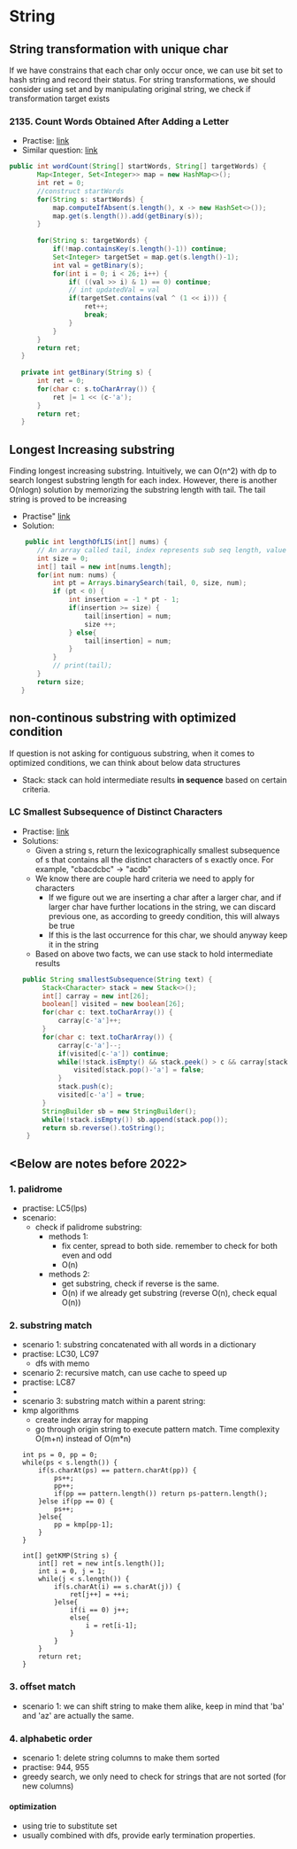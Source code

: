 # String

## String transformation with unique char
If we have constrains that each char only occur once, we can use bit set to hash string and record their status. For string transformations, we should consider using set and by manipulating original string, we check if transformation target exists
### 2135. Count Words Obtained After Adding a Letter
 - Practise: [link](https://leetcode.com/problems/count-words-obtained-after-adding-a-letter/)
 - Similar question: [link](https://leetcode.com/problems/maximum-length-of-a-concatenated-string-with-unique-characters/)
 ```java
 public int wordCount(String[] startWords, String[] targetWords) {
        Map<Integer, Set<Integer>> map = new HashMap<>();
        int ret = 0;
        //construct startWords
        for(String s: startWords) {
            map.computeIfAbsent(s.length(), x -> new HashSet<>());
            map.get(s.length()).add(getBinary(s));
        }
        
        for(String s: targetWords) {
            if(!map.containsKey(s.length()-1)) continue;
            Set<Integer> targetSet = map.get(s.length()-1);
            int val = getBinary(s);
            for(int i = 0; i < 26; i++) {
                if( ((val >> i) & 1) == 0) continue;
                // int updatedVal = val
                if(targetSet.contains(val ^ (1 << i))) {
                    ret++;
                    break;
                }
            }
        }
        return ret;
    }
    
    private int getBinary(String s) {
        int ret = 0;
        for(char c: s.toCharArray()) {
            ret |= 1 << (c-'a');
        }
        return ret;
    }
 ```

## Longest Increasing substring
Finding longest increasing substring. Intuitively, we can O(n^2) with dp to search longest substring length for each index. However, there is another O(nlogn) solution by memorizing the substring length with tail. The tail string is proved to be increasing
 - Practise" [link](https://leetcode.com/problems/longest-increasing-subsequence/)
 - Solution:
 ```java
     public int lengthOfLIS(int[] nums) {
        // An array called tail, index represents sub seq length, value indicates the smallest tail for subarray with this length
        int size = 0;
        int[] tail = new int[nums.length];
        for(int num: nums) {
            int pt = Arrays.binarySearch(tail, 0, size, num);
            if (pt < 0) {
                int insertion = -1 * pt - 1;
                if(insertion >= size) {
                    tail[insertion] = num;
                    size ++;
                } else{
                    tail[insertion] = num;
                }
            }
            // print(tail);
        }
        return size;
    }
 ```

## non-continous substring with optimized condition
If question is not asking for contiguous substring, when it comes to optimized conditions, we can think about below data structures
 - Stack: stack can hold intermediate results **in sequence** based on certain criteria. 
### LC Smallest Subsequence of Distinct Characters
 - Practise: [link](https://leetcode.com/problems/smallest-subsequence-of-distinct-characters/)
 - Solutions:
   - Given a string s, return the lexicographically smallest subsequence of s that contains all the distinct characters of s exactly once. For example, "cbacdcbc" -> "acdb"
   - We know there are couple hard criteria we need to apply for characters
     - If we figure out we are inserting a char after a larger char, and if larger char have further locations in the string, we can discard previous one, as according to greedy condition, this will always be true
     - If this is the last occurrence for this char, we should anyway keep it in the string
   - Based on above two facts, we can use stack to hold intermediate results
   ```java
   public String smallestSubsequence(String text) {
        Stack<Character> stack = new Stack<>();
        int[] carray = new int[26];
        boolean[] visited = new boolean[26];
        for(char c: text.toCharArray()) {
            carray[c-'a']++;
        }
        for(char c: text.toCharArray()) {
            carray[c-'a']--;
            if(visited[c-'a']) continue;
            while(!stack.isEmpty() && stack.peek() > c && carray[stack.peek()-'a'] > 0) {
                visited[stack.pop()-'a'] = false;
            }
            stack.push(c);
            visited[c-'a'] = true;
        }
        StringBuilder sb = new StringBuilder();
        while(!stack.isEmpty()) sb.append(stack.pop());
        return sb.reverse().toString();
    }
   ```




<Below are notes before 2022>
---------------------------------------------------------------------------------------------------------------------
### 1. palidrome
- practise: LC5(lps)
- scenario:
  - check if palidrome substring:
    - methods 1: 
      - fix center, spread to both side. remember to check for both even and odd
      - O(n)
    - methods 2: 
      - get substring, check if reverse is the same.
      - O(n) if we already get substring (reverse O(n), check equal O(n))
      
      
      
 ### 2. substring match
 
 - scenario 1: substring concatenated with all words in a dictionary
  - practise: LC30, LC97
    - dfs with memo
 - scenario 2: recursive match, can use cache to speed up
  - practise: LC87
  - 
 - scenario 3: substring match within a parent string:
  - kmp algorithms
    - create index array for mapping
    - go through origin string to execute pattern match. Time complexity O(m+n) instead of O(m*n)
    ```
    int ps = 0, pp = 0;
    while(ps < s.length()) {
        if(s.charAt(ps) == pattern.charAt(pp)) {
            ps++;
            pp++;
            if(pp == pattern.length()) return ps-pattern.length();
        }else if(pp == 0) {
            ps++;
        }else{
            pp = kmp[pp-1];
        }
    }
    ```
    ```
    int[] getKMP(String s) {
        int[] ret = new int[s.length()];
        int i = 0, j = 1;
        while(j < s.length()) {
            if(s.charAt(i) == s.charAt(j)) {
                ret[j++] = ++i;
            }else{
                if(i == 0) j++;
                else{
                    i = ret[i-1];
                }
            }
        }
        return ret;
    }
    ```
 
 
 ### 3. offset match
 
 - scenario 1: we can shift string to make them alike, keep in mind that 'ba' and 'az' are actually the same.
 
 
 ### 4. alphabetic order
 
 - scenario 1: delete string columns to make them sorted
 - practise: 944, 955
  - greedy search, we only need to check for strings that are not sorted (for new columns) 




#### optimization
  - using trie to substitute set
  - usually combined with dfs, provide early termination properties.
